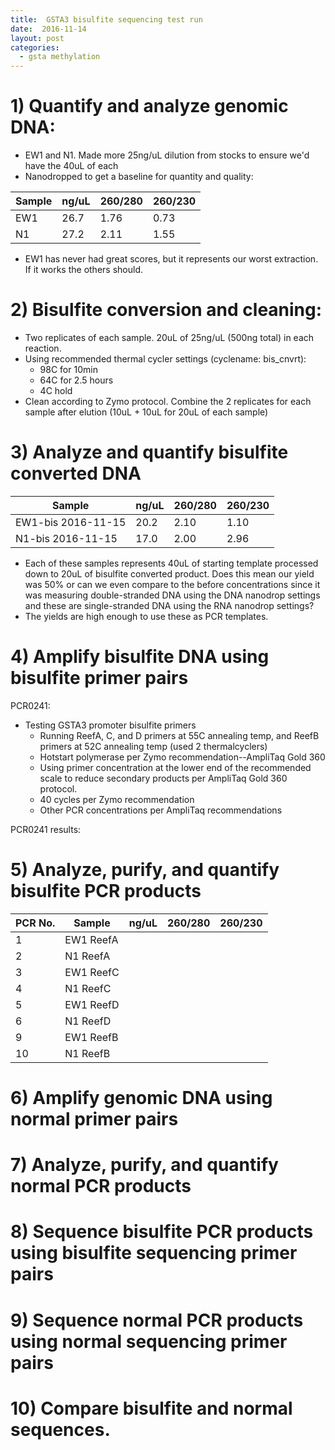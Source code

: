 ```yaml
---
title:  GSTA3 bisulfite sequencing test run
date:  2016-11-14
layout: post
categories:
  - gsta methylation
---
```


# 1) Quantify and analyze genomic DNA:

  * EW1 and N1. Made more 25ng/uL dilution from stocks to ensure we'd have the 40uL of each
  * Nanodropped to get a baseline for quantity and quality:

| Sample | ng/uL | 260/280 | 260/230 |
| ------ | ----- | ------- | ------- |
| EW1 | 26.7 | 1.76 | 0.73 |
| N1 | 27.2 | 2.11 | 1.55 |

  * EW1 has never had great scores, but it represents our worst extraction. If it works the others should.

# 2) Bisulfite conversion and cleaning:

  * Two replicates of each sample. 20uL of 25ng/uL (500ng total) in each reaction.
  * Using recommended thermal cycler settings (cyclename: bis_cnvrt):
    * 98C for 10min
    * 64C for 2.5 hours
    * 4C hold
  * Clean according to Zymo protocol. Combine the 2 replicates for each sample after elution (10uL + 10uL for 20uL of each sample)

# 3) Analyze and quantify bisulfite converted DNA

| Sample | ng/uL | 260/280 | 260/230 |
| ------ | ----- | ------- | ------- |
| EW1-bis 2016-11-15 | 20.2 | 2.10 | 1.10 |
| N1-bis 2016-11-15 | 17.0 | 2.00 | 2.96 |

  * Each of these samples represents 40uL of starting template processed down to 20uL of bisulfite converted product. Does this mean our yield was 50% or can we even compare to the before concentrations since it was measuring double-stranded DNA using the DNA nanodrop settings and these are single-stranded DNA using the RNA nanodrop settings?
  * The yields are high enough to use these as PCR templates.

# 4) Amplify bisulfite DNA using bisulfite primer pairs

PCR0241:
  * Testing GSTA3 promoter bisulfite primers
    * Running ReefA, C, and D primers at 55C annealing temp, and ReefB primers at 52C annealing temp (used 2 thermalcyclers)
    * Hotstart polymerase per Zymo recommendation--AmpliTaq Gold 360
    * Using primer concentration at the lower end of the recommended scale to reduce secondary products per AmpliTaq Gold 360 protocol.
    * 40 cycles per Zymo recommendation
    * Other PCR concentrations per AmpliTaq recommendations

PCR0241 results:


# 5) Analyze, purify, and quantify bisulfite PCR products

| PCR No. | Sample | ng/uL | 260/280 | 260/230 |
| ------- | ------ | ----- | ------- | ------- |
| 1 | EW1 ReefA |  |  |  |
| 2 | N1 ReefA |  |  |  |
| 3 | EW1 ReefC |  |  |  |
| 4 | N1 ReefC |  |  |  |
| 5 | EW1 ReefD |  |  |  |
| 6 | N1 ReefD |  |  |  |
| 9 | EW1 ReefB |  |  |  |
| 10 | N1 ReefB |  |  |  |

# 6) Amplify genomic DNA using normal primer pairs

# 7) Analyze, purify, and quantify normal PCR products

# 8) Sequence bisulfite PCR products using bisulfite sequencing primer pairs

# 9) Sequence normal PCR products using normal sequencing primer pairs

# 10) Compare bisulfite and normal sequences.
